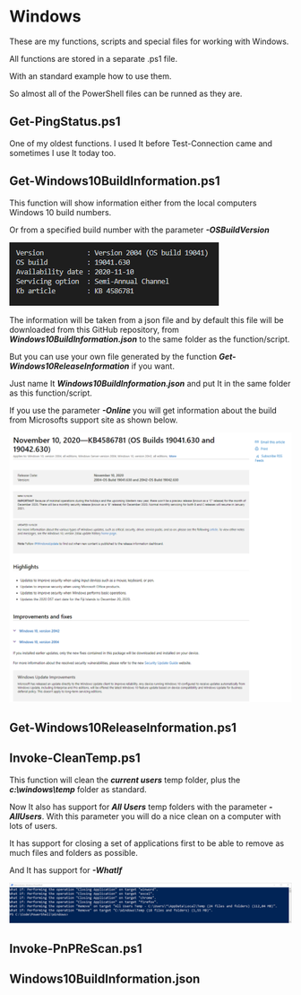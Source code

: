 # Windows

These are my functions, scripts and special files for working with Windows.

All functions are stored in a separate .ps1 file.

With an standard example how to use them.

So almost all of the PowerShell files can be runned as they are.

Get-PingStatus.ps1
------------------
One of my oldest functions.
I used It before Test-Connection came and sometimes I use It today too.

Get-Windows10BuildInformation.ps1
---------------------------------
This function will show information either from the local computers Windows 10 build numbers.

Or from a specified build number with the parameter ***-OSBuildVersion***

![alt text](https://github.com/FredrikWall/PowerShell/blob/master/Windows/Pictures/Get-Windows10BuildInformation01.png?raw=true)

The information will be taken from a json file and by default this file will be downloaded from this GitHub repository, from ***Windows10BuildInformation.json*** to the same folder as the function/script.

But you can use your own file generated by the function ***Get-Windows10ReleaseInformation*** if you want.

Just name It ***Windows10BuildInformation.json*** and put It in the same folder as this function/script.

If you use the parameter ***-Online*** you will get information about the build from Microsofts support site as shown below.

![alt text](https://github.com/FredrikWall/PowerShell/blob/master/Windows/Pictures/Get-Windows10BuildInformation02.png?raw=true)

Get-Windows10ReleaseInformation.ps1
-----------------------------------

Invoke-CleanTemp.ps1
--------------------
This function will clean the ***current users*** temp folder, plus the ***c:\windows\temp*** folder as standard.

Now It also has support for ***All Users*** temp folders with the parameter ***-AllUsers***.
With this parameter you will do a nice clean on a computer with lots of users.

It has support for closing a set of applications first to be able to remove as much files and folders as possible.

And It has support for ***-WhatIf***

![alt text](https://github.com/FredrikWall/PowerShell/blob/master/Windows/Pictures/Invoke-CleanTemp.png?raw=true)

Invoke-PnPReScan.ps1
--------------------

Windows10BuildInformation.json
------------------------------


